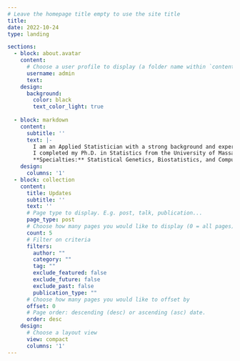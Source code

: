 ```yaml
---
# Leave the homepage title empty to use the site title
title:
date: 2022-10-24
type: landing

sections:
  - block: about.avatar
    content:
      # Choose a user profile to display (a folder name within `content/authors/`)
      username: admin
      text: 
    design:
      background:
        color: black
        text_color_light: true
       
  - block: markdown
    content:
      subtitle: ''
      text: |-
        I am an Applied Statistician with a strong background and experience in Human Genetics and Computational Biology. I am currently doing a Statistical Genetics Postdoc at Harvard T.H. Chan School of Public Health, working on developing methods predicting future risk and finding target genes for complex diseases from multi-omics data (GWAS, Expression, Proteomics, Metabolomics, Methylation, etc.).\
        I completed my Ph.D. in Statistics from the University of Massachusetts Amherst and have a Master's in Bioinformatics. I worked as Application Computational Scientist for 3.5 years at [The Jackson Laboratory](https://www.jax.org/) and did Graduate Biostatistics summer internships at [Roche](https://www.roche.com/) and [Novartis](https://www.novartis.com/us-en/).\
        **Specialties:** Statistical Genetics, Biostatistics, and Computational Biology
    design:
      columns: '1'
  - block: collection
    content:
      title: Updates
      subtitle: ''
      text: ''
      # Page type to display. E.g. post, talk, publication...
      page_type: post
      # Choose how many pages you would like to display (0 = all pages)
      count: 5
      # Filter on criteria
      filters:
        author: ""
        category: ""
        tag: ""
        exclude_featured: false
        exclude_future: false
        exclude_past: false
        publication_type: ""
      # Choose how many pages you would like to offset by
      offset: 0
      # Page order: descending (desc) or ascending (asc) date.
      order: desc
    design:
      # Choose a layout view
      view: compact
      columns: '1'
---
```

